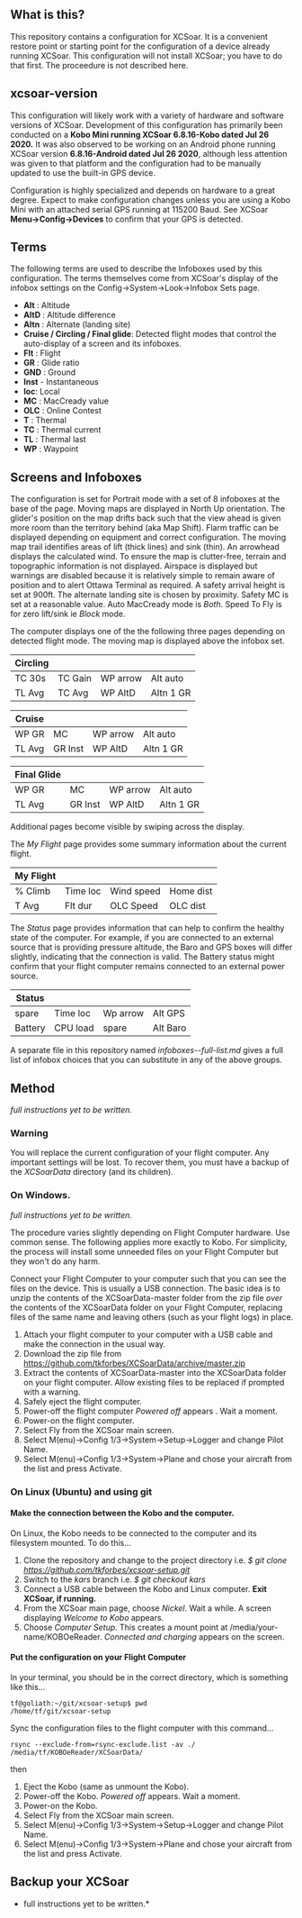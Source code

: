 ## What is this?

This repository contains a configuration for XCSoar. It is a convenient restore point or starting point for the configuration of a device already running XCSoar. This configuration will not install XCSoar; you have to do that first. The proceedure is not described here.

## xcsoar-version

This configuration will likely work with a variety of hardware and software versions of XCSoar. Development of this configuration has primarily been
conducted on a **Kobo Mini running XCSoar 6.8.16-Kobo dated Jul 26 2020.** It was also observed to be working on an Android phone running XCSoar version **6.8.16-Android dated Jul 26 2020**, although less attention was given to that platform and the configuration had to be manually updated to use the built-in GPS device.

Configuration is highly specialized and depends on hardware to a great degree. Expect to make configuration changes unless you are using a Kobo Mini with an  attached serial GPS running at 115200 Baud. See XCSoar **Menu->Config->Devices** to confirm that your GPS is detected.

## Terms

The following terms are used to describe the Infoboxes used by this configuration. The terms themselves come from XCSoar's display of the infobox settings on the Config->System->Look->Infobox Sets page.

- **Alt** : Altitude
- **AltD** : Altitude difference
- **Altn** : Alternate (landing site)
- **Cruise / Circling / Final glide**: Detected flight modes that control the auto-display of a screen and its infoboxes.
- **Flt** : Flight
- **GR** : Glide ratio
- **GND** : Ground
- **Inst** - Instantaneous
- **loc**: Local
- **MC** : MacCready value
- **OLC** : Online Contest
- **T**  : Thermal
- **TC** : Thermal current
- **TL** : Thermal last
- **WP** : Waypoint

## Screens and Infoboxes

The configuration is set for Portrait mode with a set of 8 infoboxes at the base of the page. Moving maps are displayed in North Up orientation. The glider's position on the map drifts back such that the view ahead is given more room than the territory behind (aka Map Shift). Flarm traffic can be displayed depending on equipment and correct configuration. The moving map trail identifies areas of lift (thick lines) and sink (thin). An arrowhead displays the calculated wind. To ensure the map is clutter-free, terrain and topographic information is not displayed. Airspace is displayed but warnings are disabled because it is relatively simple to remain aware of position and to alert Ottawa Terminal as required. A safety arrival height is set at 900ft. The alternate landing site is chosen by proximity. Safety MC is set at a reasonable value. Auto MacCready mode is *Both*. Speed To Fly is for zero lift/sink ie *Block* mode. 

The computer displays one of the the following three pages depending on detected flight mode. The moving map is displayed above the infobox set.

| Circling ||||
|---|---|---|---|
TC 30s | TC Gain | WP arrow| Alt auto |
TL Avg | TC Avg  | WP AltD | Altn 1 GR|

| Cruise ||||
|---|---|---|---|
|WP GR  | MC      | WP arrow| Alt auto |
|TL Avg | GR Inst | WP AltD | Altn 1 GR|


| Final Glide ||||
|---|---|---|---|
| WP GR  | MC       |WP arrow | Alt auto |
| TL Avg | GR Inst  |WP AltD  | Altn 1 GR|

Additional pages become visible by swiping across the display.

The *My Flight* page provides some summary information about the current flight.

| My Flight ||||
|---|---|---|---|
| % Climb | Time loc | Wind speed | Home dist | 
| T Avg   | Flt dur  | OLC Speed  | OLC dist  |

The *Status* page provides information that can help to confirm the healthy state of the computer.
For example, if you are connected to an external source that is providing pressure altitude, the Baro
and GPS boxes will differ slightly, indicating that the connection is valid. The Battery status
might confirm that your flight computer remains connected to an external power source.


| Status ||||
|---|---|---|---|
| spare    | Time loc | Wp arrow | Alt GPS  |
| Battery  | CPU load | spare    | Alt Baro |



A separate file in this repository named *infoboxes--full-list.md* gives a full list of infobox choices that you 
can substitute in any of the above groups.

## Method

*full instructions yet to be written.*

### Warning

You will replace the current configuration of your flight computer. Any important settings will be lost. 
To recover them, you must have a backup of the *XCSoarData* directory (and its children).

### On Windows.

*full instructions yet to be written.*

The procedure varies slightly depending on Flight Computer hardware. Use common sense. The following applies more exactly to Kobo. For simplicity, the process will install some unneeded files on your Flight Computer but they won't do any harm.

Connect your Flight Computer to your computer such that you can see the files on the device. This is usually a USB connection. The basic idea is to unzip the contents of the XCSoarData-master folder from the zip file *over* the contents of the XCSoarData folder on your Flight Computer, replacing files of the same name and leaving others (such as your flight logs) in place.

1. Attach your flight computer to your computer with a USB cable and make the connection in the usual way.
1. Download the zip file from https://github.com/tkforbes/XCSoarData/archive/master.zip
1. Extract the contents of XCSoarData-master into the XCSoarData folder on your flight computer. Allow existing files to be replaced if prompted with a warning.
1. Safely eject the flight computer.
1. Power-off the flight computer *Powered off* appears . Wait a moment.
1. Power-on the flight computer.
1. Select Fly from the XCSoar main screen.
1. Select M(enu)->Config 1/3->System->Setup->Logger and change Pilot Name.
1. Select M(enu)->Config 1/3->System->Plane and chose your aircraft from the list and press Activate.

### On Linux (Ubuntu) and using git

#### Make the connection between the Kobo and the computer.

On Linux, the Kobo needs to be connected to the computer and its filesystem mounted. To do this...

1. Clone the repository and change to the project directory i.e. *$ git clone https://github.com/tkforbes/xcsoar-setup.git*
1. Switch to the *kars* branch i.e. *$ git checkout kars*
1. Connect a USB cable between the Kobo and Linux computer. **Exit XCSoar, if running.**
1. From the XCSoar main page, choose *Nickel*. Wait a while. A screen displaying *Welcome to Kobo* appears.
1. Choose *Computer Setup*. This creates a mount point at /media/your-name/KOBOeReader. *Connected and charging* appears on the screen.

#### Put the configuration on your Flight Computer

In your terminal, you should be in the correct directory, which is something like this...

```
tf@goliath:~/git/xcsoar-setup$ pwd
/home/tf/git/xcsoar-setup
```

Sync the configuration files to the flight computer with this command...

```
rsync --exclude-from=rsync-exclude.list -av ./ /media/tf/KOBOeReader/XCSoarData/
```

then

1. Eject the Kobo (same as unmount the Kobo).
1. Power-off the Kobo. *Powered off* appears. Wait a moment.
1. Power-on the Kobo. 
1. Select Fly from the XCSoar main screen.
1. Select M(enu)->Config 1/3->System->Setup->Logger and change Pilot Name.
1. Select M(enu)->Config 1/3->System->Plane and chose your aircraft from the list and press Activate.


## Backup your XCSoar

* full instructions yet to be written.*
